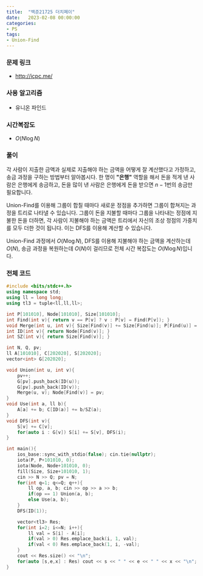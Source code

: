 ```yaml
---
title:  "백준21725 더치페이"
date:   2023-02-08 00:00:00
categories:
- PS
tags:
- Union-Find
---
```


### 문제 링크
* http://icpc.me/

### 사용 알고리즘
* 유니온 파인드

### 시간복잡도
* $O(N \log N)$

### 풀이
각 사람이 지출한 금액과 실제로 지출해야 하는 금액을 어떻게 잘 계산했다고 가정하고, 송금 과정을 구하는 방법부터 알아봅시다. 한 명이 **"은행"** 역할을 해서 돈을 적게 낸 사람은 은행에게 송금하고, 돈을 많이 낸 사람은 은행에게 돈을 받으면 $n-1$번의 송금만 필요합니다.

Union-Find를 이용해 그룹이 합칠 때마다 새로운 정점을 추가하면 그룹이 합쳐지는 과정을 트리로 나타낼 수 있습니다. 그룹이 돈을 지불할 때마다 그룹을 나타내는 정점에 지불한 돈을 더하면, 각 사람이 지불해야 하는 금액은 트리에서 자신의 조상 정점의 가중치를 모두 더한 것이 됩니다. 이는 DFS를 이용해 계산할 수 있습니다.

Union-Find 과정에서 $O(N \log N)$, DFS를 이용해 지불해야 하는 금액을 계산하는데 $O(N)$, 송금 과정을 복원하는데 $O(N)$이 걸리므로 전체 시간 복잡도는 $O(N \log N)$입니다.

### 전체 코드
```cpp
#include <bits/stdc++.h>
using namespace std;
using ll = long long;
using tl3 = tuple<ll,ll,ll>;

int P[101010], Node[101010], Size[101010];
int Find(int v){ return v == P[v] ? v : P[v] = Find(P[v]); }
void Merge(int u, int v){ Size[Find(v)] += Size[Find(u)]; P[Find(u)] = Find(v); }
int ID(int v){ return Node[Find(v)]; }
int SZ(int v){ return Size[Find(v)]; }

int N, Q, pv;
ll A[101010], C[202020], S[202020];
vector<int> G[202020];

void Union(int u, int v){
    pv++;
    G[pv].push_back(ID(u));
    G[pv].push_back(ID(v));
    Merge(u, v); Node[Find(v)] = pv;
}
void Use(int a, ll b){
    A[a] += b; C[ID(a)] += b/SZ(a);
}
void DFS(int v){
    S[v] += C[v];
    for(auto i : G[v]) S[i] += S[v], DFS(i);
}

int main(){
    ios_base::sync_with_stdio(false); cin.tie(nullptr);
    iota(P, P+101010, 0);
    iota(Node, Node+101010, 0);
    fill(Size, Size+101010, 1);
    cin >> N >> Q; pv = N;
    for(int q=1; q<=Q; q++){
        ll op, a, b; cin >> op >> a >> b;
        if(op == 1) Union(a, b);
        else Use(a, b);
    }
    DFS(ID(1));

    vector<tl3> Res;
    for(int i=2; i<=N; i++){
        ll val = S[i] - A[i];
        if(val > 0) Res.emplace_back(i, 1, val);
        if(val < 0) Res.emplace_back(1, i, -val);
    }
    cout << Res.size() << "\n";
    for(auto [s,e,x] : Res) cout << s << " " << e << " " << x << "\n";
}
```
